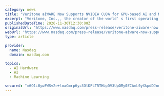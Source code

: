 ```yaml
---
category: news
title: "Veritone aiWARE Now Supports NVIDIA CUDA for GPU-based AI and Machine Learning"
excerpt: "Veritone, Inc.,, the creator of the world’ s first operating system for artificial intelligence, aiWARE™, today announced it now supports the NVIDIA ® CUDA ® platform, enabling organizations across the public and private sectors to run intensive AI and machine learning tasks on NVIDIA GPUs,"
publishedDateTime: 2020-11-30T12:30:00Z
originalUrl: "https://www.nasdaq.com/press-release/veritone-aiware-now-supports-nvidia-cuda-for-gpu-based-ai-and-machine-learning-2020"
webUrl: "https://www.nasdaq.com/press-release/veritone-aiware-now-supports-nvidia-cuda-for-gpu-based-ai-and-machine-learning-2020"
type: article

provider:
  name: Nasdaq
  domain: nasdaq.com

topics:
  - AI Hardware
  - AI
  - Machine Learning

secured: "m6Q1i0ywEWSv2e+lmxCmrp6yc3OlKPLT5THbpDV3UpOMy0ZCAmL0yXkpdDJnnreFKIDUZ8S982gCi1WkrU+olKR0miZtk32DnKE1AJ779ZFH+38dQ3+CUP6RQtr4l76g9kv53YN9rEtmhr0uwoecKPcGPk2Kt86pTJwgVeFhfDfyJBq2qKhSYJCMK0szfTS67zktguJ2hg5snLOv4fOhG7nwVDoeGek6mKJnwuwoqFwfmTOt3HarEQWb7/gqpgQi1TpKIcXrICHARweCpABD0mfcijS2q3y3q6l4tjBAMjkbdy7s7RUAy2/g3KgEyv/Ic1Nm5np6chbXmTj2G6XoKmHXQrY0Ty1CWtaELDI4lDQ=;TYNjh9fnKemmorpMey0ERA=="
---
```



